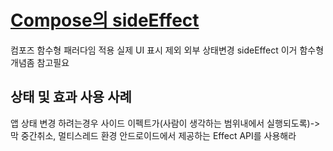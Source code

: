 # [Compose의 sideEffect](https://developer.android.com/develop/ui/compose/side-effects?hl=ko)

컴포즈 함수형 패러다임 적용
실제 UI 표시 제외 외부 상태변경 sideEffect 이거 함수형 개념좀 참고필요 

## 상태 및 효과 사용 사례
앱 상태 변경 하려는경우 사이드 이펙트가(사람이 생각하는 범위내에서 실행되도록)-> 막 중간취소, 멀티스레드 환경
안드로이드에서 제공하는 Effect API를 사용해라
